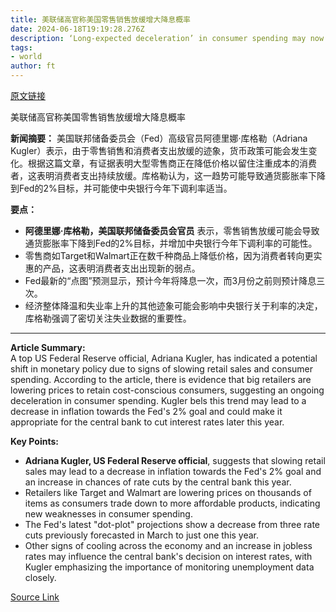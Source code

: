 ```yaml
---
title: 美联储高官称美国零售销售放缓增大降息概率
date: 2024-06-18T19:19:28.276Z
description: ‘Long-expected deceleration’ in consumer spending may now be under way, says Adriana Kugler
tags: 
- world
author: ft
---
```


[原文链接](https://ft.com/content/93caec3b-052a-4358-8b7b-9ab24e28ceae)

美联储高官称美国零售销售放缓增大降息概率

**新闻摘要：**
美国联邦储备委员会（Fed）高级官员阿德里娜·库格勒（Adriana Kugler）表示，由于零售销售和消费者支出放缓的迹象，货币政策可能会发生变化。根据这篇文章，有证据表明大型零售商正在降低价格以留住注重成本的消费者，这表明消费者支出持续放缓。库格勒认为，这一趋势可能导致通货膨胀率下降到Fed的2%目标，并可能使中央银行今年下调利率适当。

**要点：**
- **阿德里娜·库格勒，美国联邦储备委员会官员** 表示，零售销售放缓可能会导致通货膨胀率下降到Fed的2%目标，并增加中央银行今年下调利率的可能性。
- 零售商如Target和Walmart正在数千种商品上降低价格，因为消费者转向更实惠的产品，这表明消费者支出出现新的弱点。
- Fed最新的“点图”预测显示，预计今年将降息一次，而3月份之前则预计降息三次。
- 经济整体降温和失业率上升的其他迹象可能会影响中央银行关于利率的决定，库格勒强调了密切关注失业数据的重要性。

---

 **Article Summary:**  
A top US Federal Reserve official, Adriana Kugler, has indicated a potential shift in monetary policy due to signs of slowing retail sales and consumer spending. According to the article, there is evidence that big retailers are lowering prices to retain cost-conscious consumers, suggesting an ongoing deceleration in consumer spending. Kugler bels this trend may lead to a decrease in inflation towards the Fed's 2% goal and could make it appropriate for the central bank to cut interest rates later this year.

**Key Points:**  
- **Adriana Kugler, US Federal Reserve official**, suggests that slowing retail sales may lead to a decrease in inflation towards the Fed's 2% goal and an increase in chances of rate cuts by the central bank this year.
- Retailers like Target and Walmart are lowering prices on thousands of items as consumers trade down to more affordable products, indicating new weaknesses in consumer spending.
- The Fed's latest "dot-plot" projections show a decrease from three rate cuts previously forecasted in March to just one this year.
- Other signs of cooling across the economy and an increase in jobless rates may influence the central bank's decision on interest rates, with Kugler emphasizing the importance of monitoring unemployment data closely.

[Source Link](https://ft.com/content/93caec3b-052a-4358-8b7b-9ab24e28ceae)

